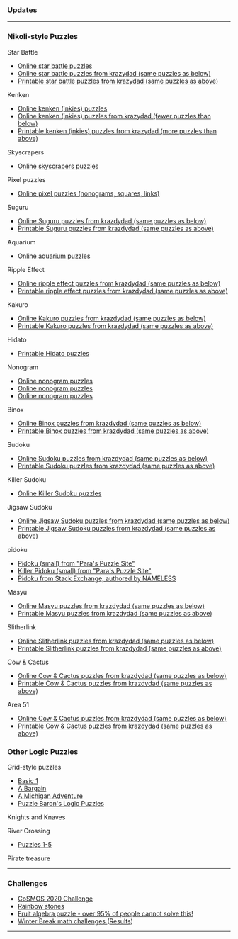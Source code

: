 ### Updates


---

### Nikoli-style Puzzles

Star Battle
   * <a href="https://www.puzzle-star-battle.com/"> Online star battle puzzles </a>
   * <a href="https://krazydad.com/tablet/starbattle/"> Online star battle puzzles from krazydad (same puzzles as below) </a>
   * <a href="https://krazydad.com/starbattle/"> Printable star battle puzzles from krazydad (same puzzles as above) </a>

Kenken
   * <a href="http://www.kenkenpuzzle.com/play_now"> Online kenken (inkies) puzzles </a>
   * <a href="https://krazydad.com/tablet/inkies/"> Online kenken (inkies) puzzles from krazydad (fewer puzzles than below) </a>
   * <a href="https://krazydad.com/inkies/"> Printable kenken (inkies) puzzles from krazydad (more puzzles than above) </a>

Skyscrapers
   * <a href="https://www.puzzle-skyscrapers.com/"> Online skyscrapers puzzles </a>

Pixel puzzles
   * <a href="https://picture-enigmas.com/"> Online pixel puzzles (nonograms, squares, links) </a>

Suguru
   * <a href="https://krazydad.com/tablet/suguru/"> Online Suguru puzzles from krazdydad (same puzzles as below) </a>
   * <a href="https://krazydad.com/suguru/"> Printable Suguru puzzles from krazdydad (same puzzles as above) </a>

Aquarium
   * <a href="https://www.puzzle-aquarium.com/"> Online aquarium puzzles </a>

Ripple Effect
   * <a href="https://krazydad.com/tablet/ripple/"> Online ripple effect puzzles from krazdydad (same puzzles as below) </a>
   * <a href="https://krazydad.com/ripple/"> Printable ripple effect puzzles from krazdydad (same puzzles as above) </a>

Kakuro
   * <a href="https://krazydad.com/tablet/kakuro/"> Online Kakuro puzzles from krazdydad (same puzzles as below) </a>
   * <a href="https://krazydad.com/kakuro/"> Printable Kakuro puzzles from krazdydad (same puzzles as above) </a>

Hidato
   * <a href="https://www.puzzlesandbrains.com/Hidato.php"> Printable Hidato puzzles </a>

Nonogram
   * <a href="https://www.puzzle-nonograms.com/"> Online nonogram puzzles </a>
   * <a href="https://www.nonograms.org/"> Online nonogram puzzles </a>
   * <a href="https://nonograms-katana.com/"> Online nonogram puzzles </a>

Binox
   * <a href="https://krazydad.com/tablet/binox/"> Online Binox puzzles from krazdydad (same puzzles as below) </a>
   * <a href="https://krazydad.com/binox/"> Printable Binox puzzles from krazdydad (same puzzles as above) </a>

Sudoku
   * <a href="https://krazydad.com/tablet/sudoku/"> Online Sudoku puzzles from krazdydad (same puzzles as below) </a>
   * <a href="https://krazydad.com/sudoku/"> Printable Sudoku puzzles from krazdydad (same puzzles as above) </a>

Killer Sudoku
   * <a href="https://www.puzzle-killer-sudoku.com/"> Online Killer Sudoku puzzles </a>

<!--* <a href="https://krazydad.com/tablet/killersudoku/"> Online Killer Sudoku puzzles from krazdydad (same puzzles as below) </a>
   * <a href="https://krazydad.com/killersudoku/"> Printable Killer Sudoku puzzles from krazdydad (same puzzles as above) </a>-->

Jigsaw Sudoku
   * <a href="https://krazydad.com/tablet/jigsaw/"> Online Jigsaw Sudoku puzzles from krazdydad (same puzzles as below) </a>
   * <a href="https://krazydad.com/jigsawsudoku/"> Printable Jigsaw Sudoku puzzles from krazdydad (same puzzles as above) </a>

pidoku
   * <a href="https://vchan2.github.io/logicpuzzles/pidokusmall.pdf"> Pidoku (small) from "Para's Puzzle Site" </a>
   * <a href="https://vchan2.github.io/logicpuzzles/pidokusmall_killer.pdf"> Killer Pidoku (small) from "Para's Puzzle Site" </a>
   * <a href="https://vchan2.github.io/logicpuzzles/SEpidoku.png"> Pidoku from Stack Exchange, authored by NAMELESS </a>


<!--
   * <a href="http://puzzleparasite.blogspot.com/2011/09/puzzle-10-pidoku.html"> Four pidokus from "Para's Puzzle Site" </a>
   * <a href="https://vchan2.github.io/logicpuzzles/pidoku2008.png"> 2008 Pidoku from brainfreezepuzzles.com (which no longer exists, unfortunately) </a>
   * <a href="https://vchan2.github.io/logicpuzzles/pidoku2009.png"> 2009 Pidoku from brainfreezepuzzles.com (which no longer exists, unfortunately) </a>
-->

Masyu
   * <a href="https://krazydad.com/tablet/masyu/"> Online Masyu puzzles from krazdydad (same puzzles as below) </a>
   * <a href="https://krazydad.com/masyu/"> Printable Masyu puzzles from krazdydad (same puzzles as above) </a>

Slitherlink
   * <a href="https://krazydad.com/tablet/slitherlink/"> Online Slitherlink puzzles from krazdydad (same puzzles as below) </a>
   * <a href="https://krazydad.com/slitherlink/"> Printable Slitherlink puzzles from krazdydad (same puzzles as above) </a>

Cow & Cactus
   * <a href="https://krazydad.com/tablet/corral/"> Online Cow & Cactus puzzles from krazdydad (same puzzles as below) </a>
   * <a href="https://krazydad.com/corral/"> Printable Cow & Cactus puzzles from krazdydad (same puzzles as above) </a>

Area 51
   * <a href="https://krazydad.com/tablet/area51/"> Online Cow & Cactus puzzles from krazdydad (same puzzles as below) </a>
   * <a href="https://krazydad.com/area51/"> Printable Cow & Cactus puzzles from krazdydad (same puzzles as above) </a>


### Other Logic Puzzles


Grid-style puzzles
   * <a href="https://www.ahapuzzles.com/logic/logic-puzzles/basic-1/"> Basic 1 </a>
   * <a href="https://www.ahapuzzles.com/logic/logic-puzzles/a-bargain/"> A Bargain </a>    
   * <a href="https://www.ahapuzzles.com/logic/logic-puzzles/a-michigan-adventure/"> A Michigan Adventure </a>
   * <a href="https://logic.puzzlebaron.com/init.php"> Puzzle Baron's Logic Puzzles </a>


Knights and Knaves


River Crossing
   * <a href="https://vchan2.github.io/logicpuzzles/river_crossing.pdf"> Puzzles 1-5 </a>

Pirate treasure

---

### Challenges 

* <a href="https://vincentchan02.wixsite.com/cosmospuzzle"> CoSMOS 2020 Challenge</a> 
* <a href="https://vchan2.github.io/Challenges/Rainbow_Stones.pdf"> Rainbow stones </a>
* <a href="https://vchan2.github.io/Challenges/Fruit_puzzle.pdf"> Fruit algebra puzzle - over 95% of people cannot solve this! </a>
* <a href="https://vchan2.github.io/Challenges/2020-21Winter_Break.pdf"> Winter Break math challenges </a> (<a href="https://vchan2.github.io/Challenges/2020-21Winter_Break_winners.pdf">Results</a>)


---

